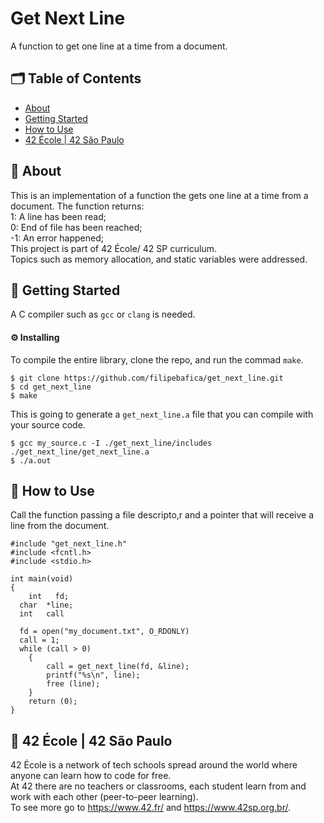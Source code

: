 # Get Next Line
A function to get one line at a time from a document.

## 🗂 Table of Contents
* [About](#-about)
* [Getting Started](#-getting-started)
* [How to Use](#-how-to-use)
* [42 École | 42 São Paulo](#-42-école--42-são-paulo)

## 🧐 About
This is an implementation of a function the gets one line at a time from a document. The function returns:\
 1: A line has been read;\
 0: End of file has been reached;\
-1: An error happened;\
This project is part of 42 École/ 42 SP curriculum.\
Topics such as memory allocation, and static variables were addressed.

## 🏁 Getting Started
A C compiler such as `gcc` or `clang` is needed.

#### ⚙️ Installing
To compile the entire library, clone the repo, and run the commad `make`.
```
$ git clone https://github.com/filipebafica/get_next_line.git
$ cd get_next_line
$ make
```
This is going to generate a `get_next_line.a` file that you can compile with your source code.
```
$ gcc my_source.c -I ./get_next_line/includes ./get_next_line/get_next_line.a
$ ./a.out
```
## 🎈 How to Use
Call the function passing a file descripto,r and a pointer that will receive a line from the document.
```
#include "get_next_line.h"
#include <fcntl.h>
#include <stdio.h>

int	main(void)
{
	int   fd;
  char  *line;
  int   call
  
  fd = open("my_document.txt", O_RDONLY)
  call = 1;
  while (call > 0)
	{
		call = get_next_line(fd, &line);
		printf("%s\n", line);
		free (line);
	}
	return (0);
}
```
## 🏫 42 École | 42 São Paulo
42 École is a network of tech schools spread around the world where anyone can learn how to code for free.\
At 42 there are no teachers or classrooms, each student learn from and work with each other (peer-to-peer learning).\
To see more go to https://www.42.fr/ and https://www.42sp.org.br/.

